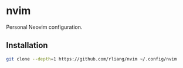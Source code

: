 # nvim
Personal Neovim configuration.

## Installation

```sh
git clone --depth=1 https://github.com/rliang/nvim ~/.config/nvim
```
